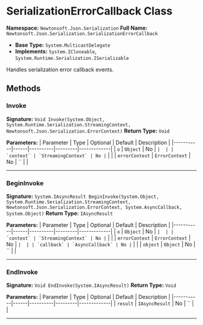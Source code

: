 # SerializationErrorCallback Class

**Namespace:** `Newtonsoft.Json.Serialization`
**Full Name:** `Newtonsoft.Json.Serialization.SerializationErrorCallback`
- **Base Type:** `System.MulticastDelegate`
- **Implements:** `System.ICloneable`, `System.Runtime.Serialization.ISerializable`

Handles  serialization error callback events.

## Methods

### Invoke

**Signature:** `Void Invoke(System.Object, System.Runtime.Serialization.StreamingContext, Newtonsoft.Json.Serialization.ErrorContext)`
**Return Type:** `Void`

**Parameters:**
| Parameter | Type | Optional | Default | Description |
|-----------|------|----------|---------|-------------|
| `o` | `Object` | No | `` |  |
| `context` | `StreamingContext` | No | `` |  |
| `errorContext` | `ErrorContext` | No | `` |  |

---

### BeginInvoke

**Signature:** `System.IAsyncResult BeginInvoke(System.Object, System.Runtime.Serialization.StreamingContext, Newtonsoft.Json.Serialization.ErrorContext, System.AsyncCallback, System.Object)`
**Return Type:** `IAsyncResult`

**Parameters:**
| Parameter | Type | Optional | Default | Description |
|-----------|------|----------|---------|-------------|
| `o` | `Object` | No | `` |  |
| `context` | `StreamingContext` | No | `` |  |
| `errorContext` | `ErrorContext` | No | `` |  |
| `callback` | `AsyncCallback` | No | `` |  |
| `object` | `Object` | No | `` |  |

---

### EndInvoke

**Signature:** `Void EndInvoke(System.IAsyncResult)`
**Return Type:** `Void`

**Parameters:**
| Parameter | Type | Optional | Default | Description |
|-----------|------|----------|---------|-------------|
| `result` | `IAsyncResult` | No | `` |  |

---